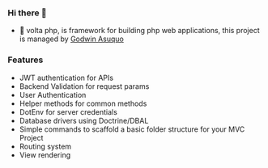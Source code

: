 ### Hi there 👋

- 🔭 volta php, is framework for building php web applications, this project is managed by [Godwin Asuquo](https://github.com/godilite)

### Features

- JWT authentication for APIs
- Backend Validation for request params
- User Authentication
- Helper methods for common methods
- DotEnv for server credentials
- Database drivers using Doctrine/DBAL
- Simple commands to scaffold a basic folder structure for your MVC Project
- Routing system
- View rendering

